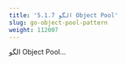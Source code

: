 ```yaml
---
title: '5.1.7 الگو Object Pool'
slug: go-object-pool-pattern
weight: 112007
---
```


الگو Object Pool...